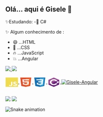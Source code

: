 ## Olá... aqui é Gisele 👋

✨Estudando:
 -👻 C#
 
 ✨ Algum conhecimento de :
- 😄   ...HTML
- 🦋 ...CSS
- 🔥 ...JavaScript
- 💥 ...Angular

<div>
  <a href="https://https://github.com/giginishi">
  <img height="180em" src="https://github-readme-stats.vercel.app/api?username=giginishi&show_icons=true&theme=synthwave&include_all_commits=true&count_private=true"/>
  <img height="180em" src="https://github-readme-stats.vercel.app/api/top-langs/?username=giginishi&layout=compact&langs_count=16&theme=dark"/>
</div>
  
  <div style="display: inline_block"><br>
  <img align="center" alt="Gisele-Js" height="30" width="40" src="https://raw.githubusercontent.com/devicons/devicon/master/icons/javascript/javascript-plain.svg">  
  <img align="center" alt="Gisele-HTML" height="30" width="40" src="https://raw.githubusercontent.com/devicons/devicon/master/icons/html5/html5-original.svg">
  <img align="center" alt="Gisele-CSS" height="30" width="40" src="https://raw.githubusercontent.com/devicons/devicon/master/icons/css3/css3-original.svg">
  <img align="center" alt="Gisele-Csharp" height="30" width="40" src="https://raw.githubusercontent.com/devicons/devicon/master/icons/csharp/csharp-original.svg">
  <img align="center" alt="Gisele-Angular" height="30" width="40" src="https://img.shields.io/badge/Angular-DD0031?style=for-the-badge&logo=angular&logoColor=white">  
</div>
  
  ##
  
  <div>   	
 <a href="https://discord.gg/SB49vsz3" target="_blank"><img src="https://img.shields.io/badge/Discord-7289DA?style=for-the-badge&logo=discord&logoColor=white" target="_blank"></a> 
  <a href = "mailto:giselehorii@gmail.com"><img src="https://img.shields.io/badge/Gmail-D14836?style=for-the-badge&logo=gmail&logoColor=white" target="_blank"></a>  
</div>
  
  ![Snake animation](https://github.com/giginishi/giginishi/blob/output/dist/github-contribution-grid-snake.svg)  
  
